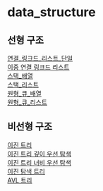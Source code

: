 # data_structure

## 선형 구조
[연결_링크드_리스트_단일](https://github.com/sanghee00/data-structure-With-Java/blob/main/src/main/java/연결_링크드_리스트_단일.java) </br>
[이중 연결 링크드 리스트](https://github.com/sanghee00/data-structure-With-Java/blob/main/src/main/java/연결_링크드_리스트_이중.java) </br>
[스택_배열](https://github.com/sanghee00/data-structure-With-Java/blob/main/src/main/java/스택_배열.java) </br>
[스택_리스트](https://github.com/sanghee00/data-structure-With-Java/blob/main/src/main/java/스택_리스트.java) </br>
[원형_큐_배열](https://github.com/sanghee00/data-structure-With-Java/blob/main/src/main/java/원형_큐_배열.java) </br>
[원형_큐_리스트](https://github.com/sanghee00/data-structure-With-Java/blob/main/src/main/java/원형_큐_리스트.java) </br>

## 비선형 구조
[이진 트리](https://github.com/sanghee00/data-structure-With-Java/blob/main/src/main/java/이진_트리.java) </br>
[이진 트리 깊이 우선 탐색](https://github.com/sanghee00/data-structure-With-Java/blob/main/src/main/java/이진_트리_깊이우선탐색.java) </br>
[이진 트리 너비 우선 탐색](https://github.com/sanghee00/data-structure-With-Java/blob/main/src/main/java/이진_트리_너비우선탐색.java) </br>
[이진 탐색 트리](https://github.com/sanghee00/data-structure-With-Java/blob/main/src/main/java/이진_탐색_트리.java) </br>
[AVL 트리](https://github.com/sanghee00/data-structure-With-Java/blob/main/src/main/java/AVL_트리.java) </br>


